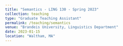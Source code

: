 ```yaml
---
title: "Semantics - LING 130 - Spring 2023"
collection: teaching
type: "Graduate Teaching Assistant"
permalink: /teaching/semantics
venue: "Brandeis University, Linguistics Department"
date: 2023-01-15
location: "Waltham, MA"
---
```

